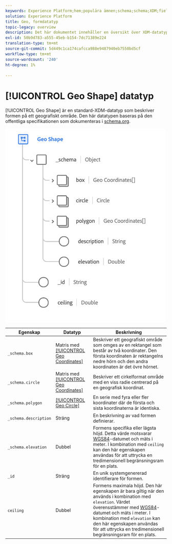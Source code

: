 ```yaml
---
keywords: Experience Platform;hem;populära ämnen;schema;schema;XDM;fields;schemas;Schemas;geo;geo shape;datatype;data type;data type;
solution: Experience Platform
title: Geo, formdatatyp
topic-legacy: overview
description: Det här dokumentet innehåller en översikt över XDM-datatypen Geo Shape.
exl-id: 50b9d783-a555-45eb-b154-7dc71389e224
translation-type: tm+mt
source-git-commit: 5d449c1ca174cafcca988e9487940eb7550bd5cf
workflow-type: tm+mt
source-wordcount: '240'
ht-degree: 1%

---
```


# [!UICONTROL Geo Shape] datatyp

[!UICONTROL Geo Shape] är en standard-XDM-datatyp som beskriver formen på ett geografiskt område. Den här datatypen baseras på den offentliga specifikationen som dokumenteras i [schema.org](https://schema.org/GeoShape).

<img src="../images/data-types/geo-shape.png" width="500" /><br />

| Egenskap | Datatyp | Beskrivning |
| --- | --- | --- |
| `_schema.box` | Matris med [[!UICONTROL Geo Coordinates]](./geo-coordinates.md) | Beskriver ett geografiskt område som omges av en rektangel som består av två koordinater. Den första koordinaten är rektangelns nedre hörn och den andra koordinaten är det övre hörnet. |
| `_schema.circle` | Matris med [[!UICONTROL Geo Coordinates]](./geo-coordinates.md) | Beskriver ett cirkelformat område med en viss radie centrerad på en geografisk koordinat. |
| `_schema.polygon` | [[!UICONTROL Geo Circle]](./geo-circle.md) | En serie med fyra eller fler koordinater där de första och sista koordinaterna är identiska. |
| `_schema.description` | Sträng | En beskrivning av vad formen definierar. |
| `_schema.elevation` | Dubbel | Formens specifika eller lägsta höjd. Detta värde motsvarar [WGS84](http://gisgeography.com/wgs84-world-geodetic-system/)-datumet och mäts i meter. I kombination med `ceiling` kan den här egenskapen användas för att uttrycka en tredimensionell begränsningsram för en plats. |
| `_id` | Sträng | En unik systemgenererad identifierare för formen. |
| `ceiling` | Dubbel | Formens maximala höjd. Den här egenskapen är bara giltig när den används i kombination med `elevation`. Värdet överensstämmer med [WGS84](http://gisgeography.com/wgs84-world-geodetic-system/)-datumet och mäts i meter. I kombination med `elevation` kan den här egenskapen användas för att uttrycka en tredimensionell begränsningsram för en plats. |
